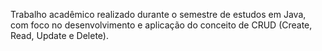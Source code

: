  Trabalho acadêmico realizado durante o semestre de estudos em Java, com foco no desenvolvimento e aplicação do conceito de CRUD (Create, Read, Update e Delete).
